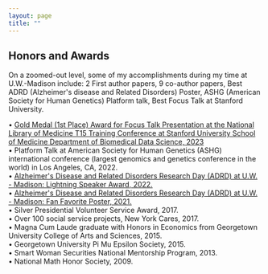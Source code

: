 ```yaml
---
layout: page
title: "" 
---
```

## Honors and Awards

On a zoomed-out level, some of my accomplishments during my time at U.W.-Madison include: 2 First author papers, 9 co-author papers, Best ADRD (Alzheimer's disease and Related Disorders) Poster, ASHG (American Society for Human Genetics) Platform talk, Best Focus Talk at Stanford University.

•	[Gold Medal (1st Place) Award for Focus Talk Presentation at the National Library of Medicine T15 Training Conference at Stanford University School of Medicine Department of Biomedical Data Science, 2023](https://dbds.stanford.edu/national-library-of-medicine-nlm-t15-training-conference/#focus-talks)<br>
•	Platform Talk at American Society for Human Genetics (ASHG) international conference (largest genomics and genetics conference in the world) in Los Angeles, CA, 2022. <br>
•	[Alzheimer's Disease and Related Disorders Research Day (ADRD) at U.W. - Madison: Lightning Speaker Award, 2022.](https://www.adrc.wisc.edu/news/research-day-2022-poster-session-award-winners-and-conference-wrap)<br>
•	[Alzheimer's Disease and Related Disorders Research Day (ADRD) at U.W. - Madison: Fan Favorite Poster, 2021.](https://www.adrc.wisc.edu/news/research-day-2021-poster-session-award-winners)<br>
•	Silver Presidential Volunteer Service Award, 2017.<br>
•	Over 100 social service projects, New York Cares, 2017.<br>
•	Magna Cum Laude graduate with Honors in Economics from Georgetown University College of Arts and Sciences, 2015.<br>
•	Georgetown University Pi Mu Epsilon Society, 2015.<br>
•	Smart Woman Securities National Mentorship Program, 2013.<br>
•	National Math Honor Society, 2009.<br>

